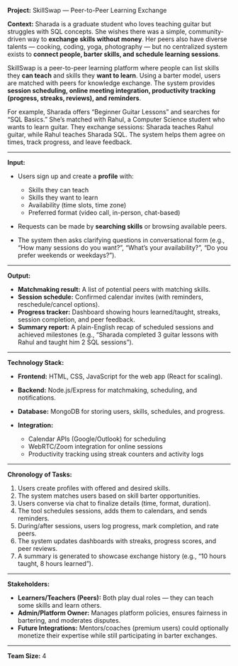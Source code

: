 **Project:** SkillSwap — Peer-to-Peer Learning Exchange

**Context:**
Sharada is a graduate student who loves teaching guitar but struggles with SQL concepts. She wishes there was a simple, community-driven way to **exchange skills without money**. Her peers also have diverse talents — cooking, coding, yoga, photography — but no centralized system exists to **connect people, barter skills, and schedule learning sessions**.

SkillSwap is a peer-to-peer learning platform where people can list skills they **can teach** and skills they **want to learn**. Using a barter model, users are matched with peers for knowledge exchange. The system provides **session scheduling, online meeting integration, productivity tracking (progress, streaks, reviews), and reminders**.

For example, Sharada offers “Beginner Guitar Lessons” and searches for “SQL Basics.” She’s matched with Rahul, a Computer Science student who wants to learn guitar. They exchange sessions: Sharada teaches Rahul guitar, while Rahul teaches Sharada SQL. The system helps them agree on times, track progress, and leave feedback.

---

**Input:**

* Users sign up and create a **profile** with:

  * Skills they can teach
  * Skills they want to learn
  * Availability (time slots, time zone)
  * Preferred format (video call, in-person, chat-based)
* Requests can be made by **searching skills** or browsing available peers.
* The system then asks clarifying questions in conversational form (e.g., “How many sessions do you want?”, “What’s your availability?”, “Do you prefer weekends or weekdays?”).

---

**Output:**

* **Matchmaking result:** A list of potential peers with matching skills.
* **Session schedule:** Confirmed calendar invites (with reminders, reschedule/cancel options).
* **Progress tracker:** Dashboard showing hours learned/taught, streaks, session completion, and peer feedback.
* **Summary report:** A plain-English recap of scheduled sessions and achieved milestones (e.g., “Sharada completed 3 guitar lessons with Rahul and taught him 2 SQL sessions”).

---

**Technology Stack:**

* **Frontend:** HTML, CSS, JavaScript for the web app (React for scaling).
* **Backend:** Node.js/Express for matchmaking, scheduling, and notifications.
* **Database:** MongoDB for storing users, skills, schedules, and progress.
* **Integration:**

  * Calendar APIs (Google/Outlook) for scheduling
  * WebRTC/Zoom integration for online sessions
  * Productivity tracking using streak counters and activity logs

---

**Chronology of Tasks:**

1. Users create profiles with offered and desired skills.
2. The system matches users based on skill barter opportunities.
3. Users converse via chat to finalize details (time, format, duration).
4. The tool schedules sessions, adds them to calendars, and sends reminders.
5. During/after sessions, users log progress, mark completion, and rate peers.
6. The system updates dashboards with streaks, progress scores, and peer reviews.
7. A summary is generated to showcase exchange history (e.g., “10 hours taught, 8 hours learned”).

---

**Stakeholders:**

* **Learners/Teachers (Peers):** Both play dual roles — they can teach some skills and learn others.
* **Admin/Platform Owner:** Manages platform policies, ensures fairness in bartering, and moderates disputes.
* **Future Integrations:** Mentors/coaches (premium users) could optionally monetize their expertise while still participating in barter exchanges.

---

**Team Size:** 4
